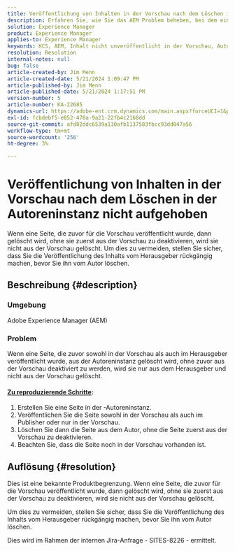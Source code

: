 ```yaml
---
title: Veröffentlichung von Inhalten in der Vorschau nach dem Löschen in der Autoreninstanz nicht aufgehoben
description: Erfahren Sie, wie Sie das AEM Problem beheben, bei dem eine zuvor veröffentlichte Seite, die sowohl als Vorschau als auch als Herausgeber angezeigt wird, aus der Autoreninstanz gelöscht wird, ohne sie zuerst aus der Vorschau zu deaktivieren.
solution: Experience Manager
product: Experience Manager
applies-to: Experience Manager
keywords: KCS, AEM, Inhalt nicht unveröffentlicht in der Vorschau, Autor, Fehlerbehebung, Adobe Experience Manager
resolution: Resolution
internal-notes: null
bug: false
article-created-by: Jim Menn
article-created-date: 5/21/2024 1:09:47 PM
article-published-by: Jim Menn
article-published-date: 5/21/2024 1:17:51 PM
version-number: 5
article-number: KA-22685
dynamics-url: https://adobe-ent.crm.dynamics.com/main.aspx?forceUCI=1&pagetype=entityrecord&etn=knowledgearticle&id=ad48e763-7317-ef11-9f8a-6045bd006268
exl-id: fcbdebf5-e852-478a-9a21-22fb4c2168dd
source-git-commit: afd82ddc6539a130afb1137583fbcc93dd047a56
workflow-type: tm+mt
source-wordcount: '256'
ht-degree: 3%

---
```


# Veröffentlichung von Inhalten in der Vorschau nach dem Löschen in der Autoreninstanz nicht aufgehoben


Wenn eine Seite, die zuvor für die Vorschau veröffentlicht wurde, dann gelöscht wird, ohne sie zuerst aus der Vorschau zu deaktivieren, wird sie nicht aus der Vorschau gelöscht. Um dies zu vermeiden, stellen Sie sicher, dass Sie die Veröffentlichung des Inhalts vom Herausgeber rückgängig machen, bevor Sie ihn vom Autor löschen.

## Beschreibung {#description}


### Umgebung

Adobe Experience Manager (AEM)

### Problem

Wenn eine Seite, die zuvor sowohl in der Vorschau als auch im Herausgeber veröffentlicht wurde, aus der Autoreninstanz gelöscht wird, ohne zuvor aus der Vorschau deaktiviert zu werden, wird sie nur aus dem Herausgeber und nicht aus der Vorschau gelöscht.

#### <u>Zu reproduzierende Schritte</u>:

1. Erstellen Sie eine Seite in der -Autoreninstanz.
2. Veröffentlichen Sie die Seite sowohl in der Vorschau als auch im Publisher oder nur in der Vorschau.
3. Löschen Sie dann die Seite aus dem Autor, ohne die Seite zuerst aus der Vorschau zu deaktivieren.
4. Beachten Sie, dass die Seite noch in der Vorschau vorhanden ist.





## Auflösung {#resolution}


Dies ist eine bekannte Produktbegrenzung. Wenn eine Seite, die zuvor für die Vorschau veröffentlicht wurde, dann gelöscht wird, ohne sie zuerst aus der Vorschau zu deaktivieren, wird sie nicht aus der Vorschau gelöscht.

Um dies zu vermeiden, stellen Sie sicher, dass Sie die Veröffentlichung des Inhalts vom Herausgeber rückgängig machen, bevor Sie ihn vom Autor löschen.

Dies wird im Rahmen der internen Jira-Anfrage - SITES-8226 - ermittelt.
